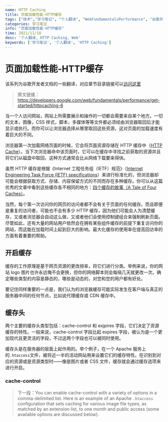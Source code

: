 ```yaml
---
name: HTTP Caching
title: 页面加载性能-HTTP缓存
tags: ["技术","学习笔记", "个人翻译", "WebFundamentalsPerformance", "谷歌开发者文档"]
categories: 学习笔记
info: "页面加载性能-HTTP缓存"
time: 2021/11/18
desc: '个人翻译, HTTP Caching, Web'
keywords: ['学习笔记', '个人翻译', 'HTTP Caching']
---
```


# 页面加载性能-HTTP缓存

该系列为谷歌开发者文档的一些翻译，对应章节目录链接可以[访问这里](https://developers.google.com/web/fundamentals?hl=zh-cn)

> 原文链接：https://developers.google.com/web/fundamentals/performance/get-started/httpcaching-6

当一个人访问网站，网站上所需要展示和操作的一切都会需要来自某个地方。一切的文本，图像，CSS 样式，脚本，多媒体等等文件都必须经由浏览器取回后才能显示或执行。而你可以让浏览器选择从哪里取回这些资源，这对页面的加载速度有着巨大的不同。

浏览器第一次加载网络页面的时候，它会将页面资源存储在 HTTP 缓存中（[HTTP Cache](https://developers.google.com/web/fundamentals/performance/optimizing-content-efficiency/http-caching)）。当下次浏览器命中该页面时，它可以在缓存中寻找之前获取的资源并且将它们从磁盘中取回，这种方式通常会比从网络下载要来得快。

虽然 HTTP 缓存是根据《Internet 工程任务组（IETF）规范》（[Internet Engineering Task Force (IETF) specifications](https://tools.ietf.org/html/rfc7234)）来进行标准化的，但浏览器却可能会根据获取方式、存储、内容保留方式的不同而存在多种缓存。你可以从这篇优秀的文章中看到这些缓存各不相同的地方：[四个缓存的故事（A Tale of Four Caches）](https://calendar.perfplanet.com/2016/a-tale-of-four-caches/)。

当然，每个第一次访问你的网页的访问者都不会有关于页面的任何缓存。而且即便是重复的访问者，可能也不会有多少 HTTP 缓存，因为他们可能会人为清楚缓存，又或者浏览器会自动这么做，又或者他们会使用控制键组合来强制刷新页面。尽管如此，还有大量的网站用户依然会在拥有某些组件缓存的前提下重复访问你的网站，而这能在加载时间上起到巨大的影响。最大化缓存的使用率在提高回访率的方面有着重要的帮助。

## 开启缓存

缓存的工作原理是基于网页资源的更改频率，将它们进行分类。举例来说，你的网站 logo 图片也许永远俺不会更换，但你的网络脚本则会每隔几天就更改一次。确定哪些类型的内容是静态的，哪些是动态的，对您和您的用户都有好处。

要记住同样重要的一点是，我们认为的浏览器缓存可能实际发生在客户端与真正的服务器中间的任何节点，比如说代理缓存或 CDN 缓存中。

## 缓存头

两个主要的缓存头类型包括：cache-control 和 exjpires 字段，它们决定了资源缓存的特性。一般来说，cache-control 字段比起 expires 字段，被认为是一个更加现代且更灵活的字段，不过这两个字段也可以被同时使用。

缓存头是在服务器的层面上起作用的。举个例子，在一个 Apache 服务上的`.htaccess`文件，被将近一半的活动网站用来设置它们的缓存特性。在识别到对应的资源或是资源类型时——像是图片或者 CSS 文件，缓存就会通过缓存选项来进行开启。

### cache-control



> 下一段：You can enable cache-control with a variety of options in a comma-delimited list. Here is an example of an Apache `.htaccess` configuration that sets caching for various image file types, as matched by an extension list, to one month and public access (some available options are discussed below).

